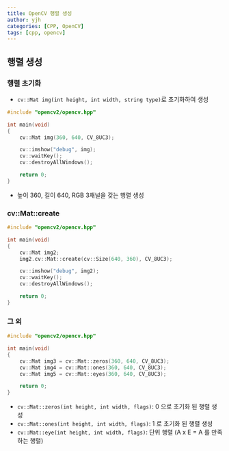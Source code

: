 ```yaml
---
title: OpenCV 행렬 생성
author: yjh
categories: [CPP, OpenCV]
tags: [cpp, opencv]
---
```


## 행렬 생성

### 행렬 초기화

- ```cv::Mat img(int height, int width, string type)```로 초기화하여 생성

```cpp
#include "opencv2/opencv.hpp"

int main(void)
{
    cv::Mat img(360, 640, CV_8UC3);

    cv::imshow("debug", img);
    cv::waitKey();
    cv::destroyAllWindows();

    return 0;
}
```

- 높이 360, 길이 640, RGB 3채널을 갖는 행렬 생성

### cv::Mat::create

```cpp
#include "opencv2/opencv.hpp"

int main(void)
{
    cv::Mat img2;
    img2.cv::Mat::create(cv::Size(640, 360), CV_8UC3);

    cv::imshow("debug", img2);
    cv::waitKey();
    cv::destroyAllWindows();

    return 0;
}

```

### 그 외

```cpp
#include "opencv2/opencv.hpp"

int main(void)
{
    cv::Mat img3 = cv::Mat::zeros(360, 640, CV_8UC3);
    cv::Mat img4 = cv::Mat::ones(360, 640, CV_8UC3);
    cv::Mat img5 = cv::Mat::eyes(360, 640, CV_8UC3);

    return 0;
}
```

- `cv::Mat::zeros(int height, int width, flags)`: 0 으로 초기화 된 행렬 생성
- `cv::Mat::ones(int height, int width, flags)`: 1 로 초기화 된 행렬 생성
- `cv::Mat::eye(int height, int width, flags)`: 단위 행렬 (A x E = A 를 만족하는 행렬)
